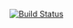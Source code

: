 [![Build Status](https://travis-ci.org/fontdirectory/bangers.svg?branch=master)](https://travis-ci.org/fontdirectory/bangers)

